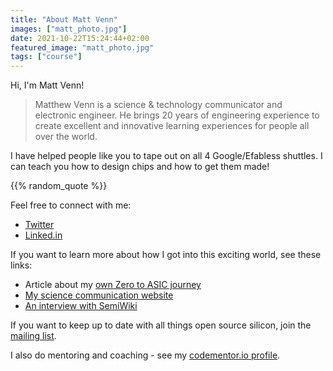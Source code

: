 ```yaml
---
title: "About Matt Venn"
images: ["matt_photo.jpg"]
date: 2021-10-22T15:24:44+02:00
featured_image: "matt_photo.jpg"
tags: ["course"]
---
```


Hi, I'm Matt Venn!

> Matthew Venn is a science & technology communicator and electronic engineer. He brings 20 years of engineering experience to create excellent and innovative learning experiences for people all over the world.

I have helped people like you to tape out on all 4 Google/Efabless shuttles. I can teach you how to design chips and how to get them made!

{{% random_quote %}}

Feel free to connect with me:

* [Twitter](https://twitter.com/matthewvenn)
* [Linked.in](https://www.linkedin.com/in/matt-venn/)

If you want to learn more about how I got into this exciting world, see these links:

* Article about my [own Zero to ASIC journey](/post/my_zero_to_asic_journey/)
* [My science communication website](https://www.mattvenn.net)
* [An interview with SemiWiki](https://semiwiki.com/semiconductor-services/efabless/306426-an-user-view-of-efabless-platform-interview-with-matt-venn/)

If you want to keep up to date with all things open source silicon, join the [mailing list](/newsletter).

I also do mentoring and coaching - see my [codementor.io profile](https://www.codementor.io/@mattvenn).
